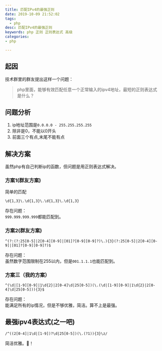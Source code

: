 ```yaml
---
title: 匹配IPv4的最强正则
date: 2019-10-09 21:52:02
tags:
  - php
desc: 匹配IPv4的最强正则
keywords: php 正则 正则表达式 高级
categories:
- php

---
```


## 起因
技术群里的群友提出这样一个问题：

> php里面，能够有效匹配任意一个正常输入的ipv4地址，最短的正则表达式是什么？

<!--more-->
## 问题分析

1. ip地址范围是`0.0.0.0 - 255.255.255.255`  
2. 除非是0，不能以0开头  
3. 前面三个有点,末尾不能有点  

## 解决方案

虽然php有自己判断ip的函数，但问题是用正则表达式解决。

### 方案1(群友方案)  

简单的匹配  
```
\d{1,3}\.\d{1,3}\.\d{1,3}\.\d{1,3}
```
存在问题：   
`999.999.999.999`都能匹配到。


### 方案2(群友方案) 

```re
^(?:(?:25[0-5]|2[0-4][0-9]|[01]?[0-9][0-9]?)\.){3}(?:25[0-5]|2[0-4][0-9]|[01]?[0-9][0-9]?)$
```
存在问题：   
虽然数字范围限制在255以内，但是`001.1.1.1`也能匹配到。

### 方案三（我的方案）

```re
^(\d|[1-9][0-9]|1\d{2}|2[0-4]\d|25[0-5])(\.(\d|[1-9][0-9]|1\d{2}|2[0-4]\d|25[0-5])){3}$
```
存在问题：  
能满足所有的ip情况，但是不够优雅，简洁。算不上是最强。



## 最强ipv4表达式(之一吧)
```re
/^((2[0-4]|1\d|[1-9])?\d|25[0-5])(\.(?1)){3}\z/
```

简洁优雅。🐂！